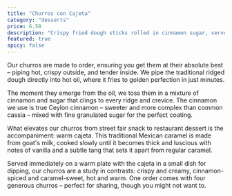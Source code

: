 ```yaml
---
title: "Churros con Cajeta"
category: "desserts"
price: 6.50
description: "Crispy fried dough sticks rolled in cinnamon sugar, served with cajeta caramel"
featured: true
spicy: false
---
```


Our churros are made to order, ensuring you get them at their absolute best – piping hot, crispy outside, and tender inside. We pipe the traditional ridged dough directly into hot oil, where it fries to golden perfection in just minutes.

The moment they emerge from the oil, we toss them in a mixture of cinnamon and sugar that clings to every ridge and crevice. The cinnamon we use is true Ceylon cinnamon – sweeter and more complex than common cassia – mixed with fine granulated sugar for the perfect coating.

What elevates our churros from street fair snack to restaurant dessert is the accompaniment: warm cajeta. This traditional Mexican caramel is made from goat's milk, cooked slowly until it becomes thick and luscious with notes of vanilla and a subtle tang that sets it apart from regular caramel.

Served immediately on a warm plate with the cajeta in a small dish for dipping, our churros are a study in contrasts: crispy and creamy, cinnamon-spiced and caramel-sweet, hot and warm. One order comes with four generous churros – perfect for sharing, though you might not want to.